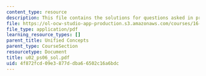 ```yaml
---
content_type: resource
description: This file contains the solutions for questions asked in problem U2.
file: https://ol-ocw-studio-app-production.s3.amazonaws.com/courses/16-01-unified-engineering-i-ii-iii-iv-fall-2005-spring-2006/4f872fcd09e3877ddba66502c16a6bdc_u02_ps06_sol.pdf
file_type: application/pdf
learning_resource_types: []
parent_title: Unified Concepts
parent_type: CourseSection
resourcetype: Document
title: u02_ps06_sol.pdf
uid: 4f872fcd-09e3-877d-dba6-6502c16a6bdc
---
```


